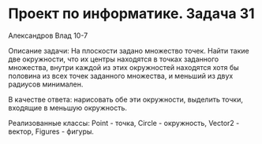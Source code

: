 #  Проект по информатике. Задача 31
Александров Влад 10-7

Описание задачи: На плоскости задано множество точек. Найти такие две окружности, что их центры 
находятся в точках заданного множества, внутри каждой из этих окружностей
находятся хотя бы половина из всех точек заданного множества, и меньший из двух
радиусов минимален.

В качестве ответа: нарисовать обе эти окружности, выделить точки, входящие в меньшую окружность.

Реализованные классы: Point - точка, Circle - окружность, Vector2 - вектор, Figures - фигуры.

